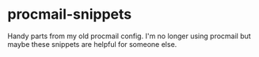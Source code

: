 # procmail-snippets
Handy parts from my old procmail config. I'm no longer using procmail but maybe these snippets are helpful for someone else.
